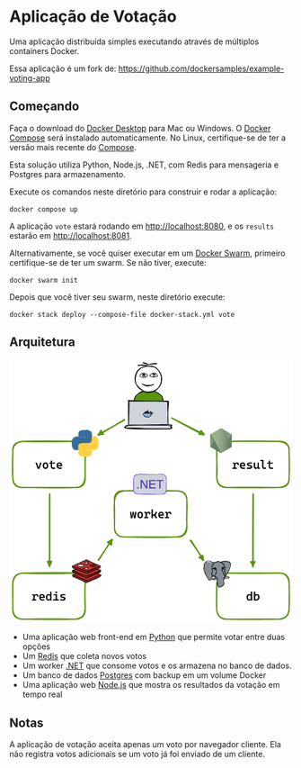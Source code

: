 # Aplicação de Votação

Uma aplicação distribuída simples executando através de múltiplos containers Docker.

Essa aplicação é um fork de: https://github.com/dockersamples/example-voting-app

## Começando

Faça o download do [Docker Desktop](https://www.docker.com/products/docker-desktop) para Mac ou Windows. O [Docker Compose](https://docs.docker.com/compose) será instalado automaticamente. No Linux, certifique-se de ter a versão mais recente do [Compose](https://docs.docker.com/compose/install/).

Esta solução utiliza Python, Node.js, .NET, com Redis para mensageria e Postgres para armazenamento.

Execute os comandos neste diretório para construir e rodar a aplicação:

```shell
docker compose up
```

A aplicação `vote` estará rodando em [http://localhost:8080](http://localhost:8080), e os `results` estarão em [http://localhost:8081](http://localhost:8081).

Alternativamente, se você quiser executar em um [Docker Swarm](https://docs.docker.com/engine/swarm/), primeiro certifique-se de ter um swarm. Se não tiver, execute:

```shell
docker swarm init
```

Depois que você tiver seu swarm, neste diretório execute:

```shell
docker stack deploy --compose-file docker-stack.yml vote
```

## Arquitetura

![Diagrama de arquitetura](architecture.excalidraw.png)

- Uma aplicação web front-end em [Python](/vote) que permite votar entre duas opções
- Um [Redis](https://hub.docker.com/_/redis/) que coleta novos votos
- Um worker [.NET](/worker/) que consome votos e os armazena no banco de dados.
- Um banco de dados [Postgres](https://hub.docker.com/_/postgres/) com backup em um volume Docker
- Uma aplicação web [Node.js](/result) que mostra os resultados da votação em tempo real

## Notas

A aplicação de votação aceita apenas um voto por navegador cliente. Ela não registra votos adicionais se um voto já foi enviado de um cliente.

